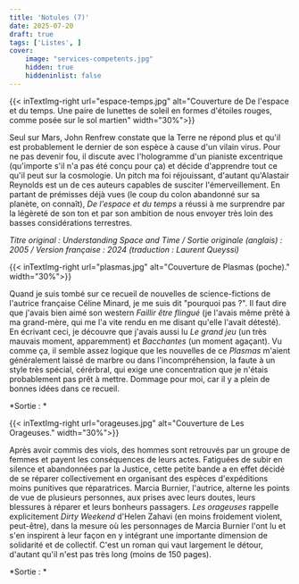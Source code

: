 ```yaml
---
title: 'Notules (7)'
date: 2025-07-20
draft: true
tags: ['Listes', ]
cover: 
    image: "services-competents.jpg"
    hidden: true
    hiddeninlist: false
---
```



{{< inTextImg-right url="espace-temps.jpg" alt="Couverture de De l'espace et du temps. Une paire de lunettes de soleil en formes d'étoiles rouges, comme posée sur le sol martien" width="30%">}}

Seul sur Mars, John Renfrew constate que la Terre ne répond plus et qu'il est probablement le dernier de son espèce à cause d'un vilain virus. Pour ne pas devenir fou, il discute avec l'hologramme d'un pianiste excentrique (qu'importe s'il n'a pas été conçu pour ça) et décide d'apprendre tout ce qu'il peut sur la cosmologie. Un pitch ma foi réjouissant, d'autant qu'Alastair Reynolds est un de ces auteurs capables de susciter l'émerveillement. En partant de prémisses déjà vues (le coup du colon abandonné sur sa planète, on connaît), *De l'espace et du temps* a réussi à me surprendre par la légèreté de son ton et par son ambition de nous envoyer très loin des basses considérations terrestres. 

*Titre original : Understanding Space and Time / Sortie originale (anglais) : 2005 / Version française : 2024 (traduction : Laurent Queyssi)*

{{< inTextImg-right url="plasmas.jpg" alt="Couverture de Plasmas (poche)." width="30%">}}

Quand je suis tombé sur ce recueil de nouvelles de science-fictions de l'autrice française Céline Minard, je me suis dit "pourquoi pas ?". Il faut dire que j'avais bien aimé son western *Faillir être flingué* (je l'avais même prêté à ma grand-mère, qui me l'a vite rendu en me disant qu'elle l'avait détesté). En écrivant ceci, je découvre que j'avais aussi lu *Le grand jeu* (un très mauvais moment, apparemment) et *Bacchantes* (un moment agaçant). Vu comme ça, il semble assez logique que les nouvelles de ce *Plasmas* m'aient généralement laissé de marbre ou dans l'incompréhension, la faute à un style très spécial, cérérbral, qui exige une concentration que je n'étais probablement pas prêt à mettre. Dommage pour moi, car il y a plein de bonnes idées dans ce recueil. 

*Sortie : *

{{< inTextImg-right url="orageuses.jpg" alt="Couverture de Les Orageuses." width="30%">}}

Après avoir commis des viols, des hommes sont retrouvés par un groupe de femmes et payent les conséquences de leurs actes. Fatiguées de subir en silence et abandonnées par la Justice, cette petite bande a en effet décidé de se réparer collectivement en organisant des espèces d'expéditions moins punitives que réparatrices. Marcia Burnier, l'autrice, alterne les points de vue de plusieurs personnes, aux prises avec leurs doutes, leurs blessures à réparer et leurs bonheurs passagers. *Les orageuses* rappelle explicitement *Dirty Weekend* d'Helen Zahavi (en moins froidement violent, peut-être), dans la mesure où les personnages de Marcia Burnier l'ont lu et s'en inspirent à leur façon en y intégrant une importante dimension de solidarité et de collectif. C'est un roman qui vaut largement le détour, d'autant qu'il n'est pas très long (moins de 150 pages). 

*Sortie : *